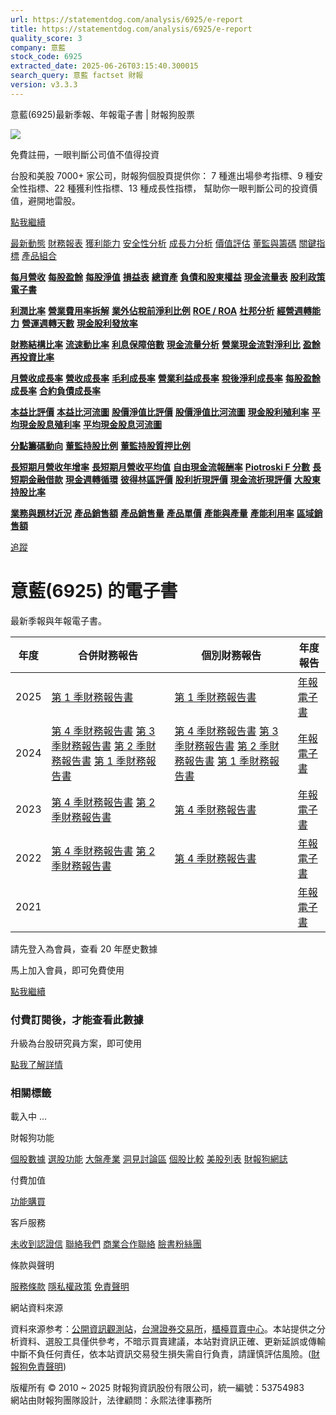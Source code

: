 ```yaml
---
url: https://statementdog.com/analysis/6925/e-report
title: https://statementdog.com/analysis/6925/e-report
quality_score: 3
company: 意藍
stock_code: 6925
extracted_date: 2025-06-26T03:15:40.300015
search_query: 意藍 factset 財報
version: v3.3.3
---
```


意藍(6925)最新季報、年報電子書 | 財報狗股票















![](https://www.facebook.com/tr?id=1265443774131605&ev=PageView&noscript=1)













































































免費註冊，一眼判斷公司值不值得投資

台股和美股 7000+ 家公司，財報狗個股頁提供你：
7 種進出場參考指標、9 種安全性指標、22 種獲利性指標、13 種成長性指標，
幫助你一眼判斷公司的投資價值，避開地雷股。

[點我繼續](/users/sign_up)

[最新動態](/analysis/6925)
[財務報表](/analysis/6925/monthly-revenue)
[獲利能力](/analysis/6925/profit-margin)
[安全性分析](/analysis/6925/financial-structure-ratio)
[成長力分析](/analysis/6925/monthly-revenue-growth-rate)
[價值評估](/analysis/6925/pe)
[董監與籌碼](/analysis/6925/broker-trading)
[關鍵指標](/analysis/6925/long-term-and-short-term-monthly-revenue-yoy)
[產品組合](/analysis/6925/ai-search)

[**每月營收**](/analysis/6925/monthly-revenue)
[**每股盈餘**](/analysis/6925/eps)
[**每股淨值**](/analysis/6925/nav)
[**損益表**](/analysis/6925/income-statement)
[**總資產**](/analysis/6925/assets)
[**負債和股東權益**](/analysis/6925/liabilities-and-equity)
[**現金流量表**](/analysis/6925/cash-flow-statement)
[**股利政策**](/analysis/6925/dividend-policy)
[**電子書**](/analysis/6925/e-report)

[**利潤比率**](/analysis/6925/profit-margin)
[**營業費用率拆解**](/analysis/6925/operating-expense-ratio)
[**業外佔稅前淨利比例**](/analysis/6925/non-operating-income-to-profit-before-tax)
[**ROE / ROA**](/analysis/6925/roe-roa)
[**杜邦分析**](/analysis/6925/du-pont-analysis)
[**經營週轉能力**](/analysis/6925/turnover-ratio)
[**營運週轉天數**](/analysis/6925/turnover-days)
[**現金股利發放率**](/analysis/6925/dividend-payout-ratio)

[**財務結構比率**](/analysis/6925/financial-structure-ratio)
[**流速動比率**](/analysis/6925/current-ratio-and-quick-ratio)
[**利息保障倍數**](/analysis/6925/interest-coverage-ratio)
[**現金流量分析**](/analysis/6925/cash-flow-analysis)
[**營業現金流對淨利比**](/analysis/6925/operating-cash-flow-to-net-income-ratio)
[**盈餘再投資比率**](/analysis/6925/reinvestment-rate)

[**月營收成長率**](/analysis/6925/monthly-revenue-growth-rate)
[**營收成長率**](/analysis/6925/revenue-growth-rate)
[**毛利成長率**](/analysis/6925/gross-profit-growth-rate)
[**營業利益成長率**](/analysis/6925/operating-income-growth-rate)
[**稅後淨利成長率**](/analysis/6925/net-income-growth-rate)
[**每股盈餘成長率**](/analysis/6925/eps-growth-rate)
[**合約負債成長率**](/analysis/6925/current-contract-liabilities-growth-rate)

[**本益比評價**](/analysis/6925/pe)
[**本益比河流圖**](/analysis/6925/pe-band)
[**股價淨值比評價**](/analysis/6925/pb)
[**股價淨值比河流圖**](/analysis/6925/pb-band)
[**現金股利殖利率**](/analysis/6925/dividend-yield)
[**平均現金股息殖利率**](/analysis/6925/average-dividend-yield)
[**平均現金股息河流圖**](/analysis/6925/average-dividend-yield-band)

[**分點籌碼動向**](/analysis/6925/broker-trading)
[**董監持股比例**](/analysis/6925/board-members-and-supervisors-shares-to-shares-outstanding-ratio)
[**董監持股質押比例**](/analysis/6925/pledging-ratio-of-board-members-and-supervisors)

[**長短期月營收年增率**](/analysis/6925/long-term-and-short-term-monthly-revenue-yoy)
[**長短期月營收平均值**](/analysis/6925/average-long-term-and-short-term-monthly-revenue)
[**自由現金流報酬率**](/analysis/6925/croic)
[**Piotroski F 分數**](/analysis/6925/piotroski-f-score)
[**長短期金融借款**](/analysis/6925/financial-borrowing)
[**現金週轉循環**](/analysis/6925/cash-conversion-cycle)
[**彼得林區評價**](/analysis/6925/peter-lynch-valuation)
[**股利折現評價**](/analysis/6925/dividend-discount-valuation)
[**現金流折現評價**](/analysis/6925/dcf-valuation)
[**大股東持股比率**](/analysis/6925/majority-shareholders-share-ratio)

[**業務與題材近況**](/analysis/6925/ai-search)
[**產品銷售額**](/analysis/6925/product-sales-figure)
[**產品銷售量**](/analysis/6925/product-sales-volume)
[**產品單價**](/analysis/6925/product-unit-price)
[**產能與產量**](/analysis/6925/production-capacity)
[**產能利用率**](/analysis/6925/production-capacity-utilization)
[**區域銷售額**](/analysis/6925/product-regional-sales)

[追蹤](/users/sign_up)

# 意藍(6925) 的電子書

最新季報與年報電子書。

| 年度 | 合併財務報告 | 個別財務報告 | 年度報告 |
| --- | --- | --- | --- |
| 2025 | [第 1 季財務報告書](/analysis) | [第 1 季財務報告書](https://doc.twse.com.tw/server-java/t57sb01?co_id=6925&colorchg=1&kind=A&step=9&filename=202501_6925_AI2.pdf) | [年報電子書](/analysis) |
| 2024 | [第 4 季財務報告書](/analysis)  [第 3 季財務報告書](/analysis)  [第 2 季財務報告書](/analysis)  [第 1 季財務報告書](/analysis) | [第 4 季財務報告書](https://doc.twse.com.tw/server-java/t57sb01?co_id=6925&colorchg=1&kind=A&step=9&filename=202404_6925_AI2.pdf)  [第 3 季財務報告書](https://doc.twse.com.tw/server-java/t57sb01?co_id=6925&colorchg=1&kind=A&step=9&filename=202403_6925_AI2.pdf)  [第 2 季財務報告書](https://doc.twse.com.tw/server-java/t57sb01?co_id=6925&colorchg=1&kind=A&step=9&filename=202402_6925_AI2.pdf)  [第 1 季財務報告書](https://doc.twse.com.tw/server-java/t57sb01?co_id=6925&colorchg=1&kind=A&step=9&filename=202401_6925_AI2.pdf) | [年報電子書](https://doc.twse.com.tw/server-java/t57sb01?co_id=6925&colorchg=1&kind=F&step=9&filename=2024_6925_20250618F04.pdf) |
| 2023 | [第 4 季財務報告書](https://doc.twse.com.tw/server-java/t57sb01?co_id=6925&colorchg=1&kind=A&step=9&filename=202304_6925_AI1.pdf)  [第 2 季財務報告書](https://doc.twse.com.tw/server-java/t57sb01?co_id=6925&colorchg=1&kind=A&step=9&filename=202302_6925_AI1.pdf) | [第 4 季財務報告書](https://doc.twse.com.tw/server-java/t57sb01?co_id=6925&colorchg=1&kind=A&step=9&filename=202304_6925_AI3.pdf) | [年報電子書](https://doc.twse.com.tw/server-java/t57sb01?co_id=6925&colorchg=1&kind=F&step=9&filename=2023_6925_20240528F04.pdf) |
| 2022 | [第 4 季財務報告書](https://doc.twse.com.tw/server-java/t57sb01?co_id=6925&colorchg=1&kind=A&step=9&filename=202204_6925_AI1.pdf)  [第 2 季財務報告書](https://doc.twse.com.tw/server-java/t57sb01?co_id=6925&colorchg=1&kind=A&step=9&filename=202202_6925_AI1.pdf) | [第 4 季財務報告書](https://doc.twse.com.tw/server-java/t57sb01?co_id=6925&colorchg=1&kind=A&step=9&filename=202204_6925_AI3.pdf) | [年報電子書](https://doc.twse.com.tw/server-java/t57sb01?co_id=6925&colorchg=1&kind=F&step=9&filename=2022_6925_20230615F04.pdf) |
| 2021 |  |  | [年報電子書](/analysis) |

請先登入為會員，查看 20 年歷史數據

馬上加入會員，即可免費使用

[點我繼續](/users/sign_up)

### 付費訂閱後，才能查看此數據

升級為台股研究員方案，即可使用

[點我了解詳情](/pricing)

### 相關標籤

載入中 ...





財報狗功能

[個股數據](/analysis)
[選股功能](/screeners)
[大盤產業](/taiex)
[洞見討論區](/insight)
[個股比較](/compare/tpe)
[美股列表](/us-stock-list)
[財報狗網誌](/blog/)

付費加值

[功能購買](/pricing)

客戶服務

[未收到認證信](/users/recv_auth_fail)
[聯絡我們](/contact)
[商業合作聯絡](/contact)
[臉書粉絲團](//www.facebook.com/statementdog)

條款與聲明

[服務條款](/law/tos)
[隱私權政策](/law/privacy)
[免責聲明](/law/disclaimer)

網站資料來源

資料來源参考：[公開資訊觀測站](http://mops.twse.com.tw/mops/web/index)，[台灣證券交易所](http://www.tse.com.tw/)，[櫃檯買賣中心](http://www.otc.org.tw/)。本站提供之分析資料、選股工具僅供參考，不暗示買賣建議，本站對資訊正確、更新延誤或傳輸中斷不負任何責任，依本站資訊交易發生損失需自行負責，請謹慎評估風險。([財報狗免責聲明](/law/disclaimer))

版權所有 © 2010 ~ 2025 財報狗資訊股份有限公司，統一編號：53754983  
網站由財報狗團隊設計，法律顧問：永熙法律事務所